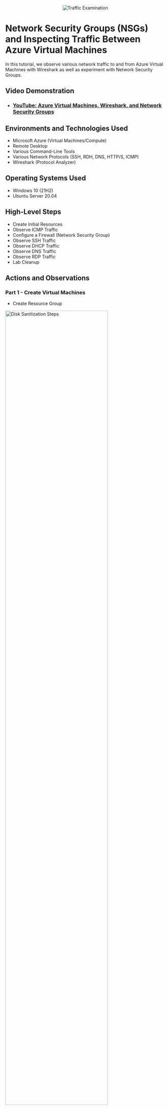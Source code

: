 <p align="center">
<img src="https://i.imgur.com/Ua7udoS.png" alt="Traffic Examination"/>
</p>

<h1>Network Security Groups (NSGs) and Inspecting Traffic Between Azure Virtual Machines</h1>
In this tutorial, we observe various network traffic to and from Azure Virtual Machines with Wireshark as well as experiment with Network Security Groups. <br />


<h2>Video Demonstration</h2>

- ### [YouTube: Azure Virtual Machines, Wireshark, and Network Security Groups](https://www.youtube.com)

<h2>Environments and Technologies Used</h2>

- Microsoft Azure (Virtual Machines/Compute)
- Remote Desktop
- Various Command-Line Tools
- Various Network Protocols (SSH, RDH, DNS, HTTP/S, ICMP)
- Wireshark (Protocol Analyzer)

<h2>Operating Systems Used </h2>

- Windows 10 (21H2)
- Ubuntu Server 20.04

<h2>High-Level Steps</h2>

- Create Initial Resources
- Observe ICMP Traffic
- Configure a Firewall (Network Security Group)
- Observe SSH Traffic
- Observe DHCP Traffic
- Observe DNS Traffic
- Observe RDP Traffic
- Lab Cleanup

<h2>Actions and Observations</h2>

<h3>Part 1 - Create Virtual Machines</h3>
<p>
  
- Create Resource Group
  
</p>
<p>
<img src="https://i.postimg.cc/wx115WqY/create-resource-group.png" height="80%" width="80%" alt="Disk Sanitization Steps"/>
</p>

<br />

<p>
 <p>
   
Create virtual machines:
- Put both in the resource group created(netowrk-protocols)
- Create windows virtual machine
- Rename the virtual network
- ensure that the username and password is on a notepad or file
  
</p>
<img src="https://i.postimg.cc/9MKZPKsz/windows-vm.png" height="80%" width="80%" alt="Disk Sanitization Steps"/>
</p>
</p>
<img src="https://i.postimg.cc/WbMgr98b/virtual-network.png" height="80%" width="80%" alt="Disk Sanitization Steps"/>
</p>
<br />
<p>

- Create linux virtual machine
- Ensure it has same resource group as windows-vm with the one created
- Ensure it has the same virtual network as windows-vm
- Authentication type select password instead of SSH key.

</p>
<p>
<img src="https://i.postimg.cc/kGx5zpYj/linux-vm.png" height="80%" width="80%" alt="Disk Sanitization Steps"/>
</p>
<p>
<img src="https://i.postimg.cc/bN9JR4tr/check-virtual-netowrk.png" height="80%" width="80%" alt="Disk Sanitization Steps"/>
</p>
<p>
<img src="https://i.postimg.cc/nLgczJ6R/ensure-virtual-netowrks-same.png" height="80%" width="80%" alt="Disk Sanitization Steps"/>
</p>

<h3>Part 2 - Observe ICMP Traffic</h3>
<p>

- install windows app
- Run windows vm by loggin in with credentials and the public IP address of the vm

</p>
<p>
<img src="https://i.postimg.cc/KjVhgKLd/download-windowsapp.png" height="80%" width="80%" alt="Disk Sanitization Steps"/>
</p>
<p>
<img src="https://i.postimg.cc/cJZyYGg4/running-windows-vm-on-windowsapp.png" height="80%" width="80%" alt="Disk Sanitization Steps"/>
</p>

<p>

- Download wireshark
- Use this link - https://www.wireshark.org
- Select windows x64 version

</p>
<p>
<img src="https://i.postimg.cc/VvRQD7xP/download-wireshark.png" height="80%" width="80%" alt="Disk Sanitization Steps"/>
</p>

<p>

- Open wireshark
- Start packet capture by clicking the shark icon

</p>
<p>
<img src="https://i.postimg.cc/Fs40SPFs/wireshark-packet-capture.png" height="80%" width="80%" alt="Disk Sanitization Steps"/>
</p>

<p>

- Search for ICMP traffic
- It should be empty

</p>
<p>
<img src="https://i.postimg.cc/Kv8vCLJD/icmpt-traffic.png" height="80%" width="80%" alt="Disk Sanitization Steps"/>
</p>
<br />
